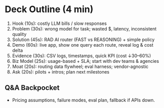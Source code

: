 # Deck Outline (4 min)
1. Hook (10s): costly LLM bills / slow responses
2. Problem (30s): wrong model for task; wasted $, latency, inconsistent quality
3. Solution (45s): RAD AI router (FAST vs REASONING) + simple policy
4. Demo (60s): live app, show one query each route, reveal log & cost delta
5. Evidence (30s): CSV logs, timestamps, quick KPI (cost ↓30–60%)
6. Biz Model (25s): usage-based + SLA; start with dev teams & agencies
7. Moat (20s): routing data flywheel; eval harness; vendor-agnostic
8. Ask (20s): pilots + intros; plan next milestones

## Q&A Backpocket
- Pricing assumptions, failure modes, eval plan, fallback if APIs down.
